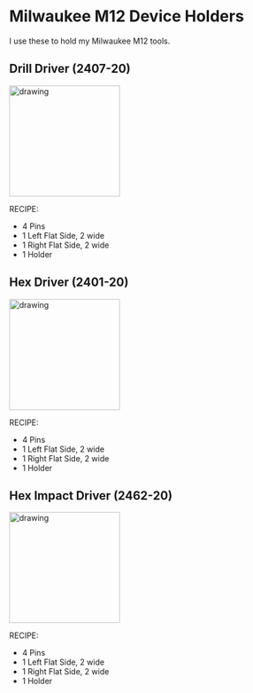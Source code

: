 # Milwaukee M12 Device Holders

I use these to hold my Milwaukee M12 tools.

## Drill Driver (2407-20)
<img src="DrillDriver.png" alt="drawing" width="200"/>

RECIPE: 
<ul>
    <li>4 Pins</li>
    <li>1 Left Flat Side, 2 wide</li>
    <li>1 Right Flat Side, 2 wide</li>
    <li>1 Holder</li>
</ul>

## Hex Driver (2401-20)
<img src="HexDriver.png" alt="drawing" width="200"/>

RECIPE: 
<ul>
    <li>4 Pins</li>
    <li>1 Left Flat Side, 2 wide</li>
    <li>1 Right Flat Side, 2 wide</li>
    <li>1 Holder</li>
</ul>

## Hex Impact Driver (2462-20)
<img src="HexImpactDriver.png" alt="drawing" width="200"/>

RECIPE: 
<ul>
    <li>4 Pins</li>
    <li>1 Left Flat Side, 2 wide</li>
    <li>1 Right Flat Side, 2 wide</li>
    <li>1 Holder</li>
</ul>
